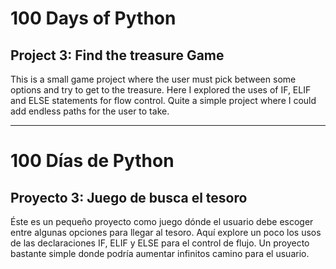 # 100 Days of Python
## Project 3: Find the treasure Game

This is a small game project where the user must pick between some options and try to get to the treasure.
Here I explored the uses of IF, ELIF and ELSE statements for flow control. Quite a simple project where I could add endless paths for the user to take.

-----------------------------------------------------------------------------------------------------------------------------------------------------------------

# 100 Días de Python
## Proyecto 3: Juego de busca el tesoro

Éste es un pequeño proyecto como juego dónde el usuario debe escoger entre algunas opciones para llegar al tesoro.
Aquí explore un poco los usos de las declaraciones IF, ELIF y ELSE para el control de flujo. Un proyecto bastante simple donde podría aumentar infinitos camino para el usuario.
